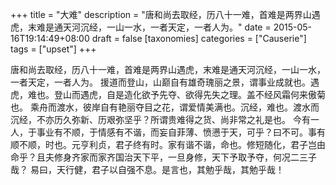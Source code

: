 +++
title = "大难"
description = "唐和尚去取经，历八十一难，首难是两界山遇虎，末难是通天河沉经，一山一水，一者天定，一者人为。"
date = 2015-05-16T19:14:49+08:00
draft = false
[taxonomies]
categories =  ["Causerie"]
tags = ["upset"]
+++

唐和尚去取经，历八十一难，首难是两界山遇虎，末难是通天河沉经，一山一水，一者天定，一者人为。
援道而登山，山巅自有雄奇瑰丽之景，谓事业成就也。遇虎，难也。登山而遇虎，自是造化欲予先夺、欲得先失之理。盖不经风霜何来傲菊也。
乘舟而渡水，彼岸自有艳丽夺目之花，谓爱情美满也。沉经，难也。渡水而沉经，不亦历久弥新、历艰弥坚乎？所谓贵难得之货、尚非常之礼是也。
今有一人，于事业有不顺，于情感有不谐，而妄自菲薄、愤懑于天，可乎？曰不可。事有顺不顺，时也。元亨利贞，君子终有时。家有谐不谐，命也。修短随化，君子岂由命乎？且夫修身齐家而家齐国治天下平，一旦身修，天下予取予夺，何况二三子哉？
易曰，天行健，君子以自强不息。是言也，其勉乎哉，其勉乎哉！
